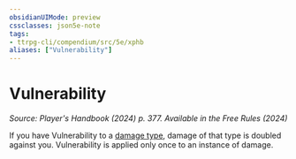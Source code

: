 ```yaml
---
obsidianUIMode: preview
cssclasses: json5e-note
tags:
- ttrpg-cli/compendium/src/5e/xphb
aliases: ["Vulnerability"]
---
```

# Vulnerability
*Source: Player's Handbook (2024) p. 377. Available in the Free Rules (2024)* 

If you have Vulnerability to a [damage type](3-Mechanics/CLI/rules/variant-rules/damage-types-xphb.md), damage of that type is doubled against you. Vulnerability is applied only once to an instance of damage.